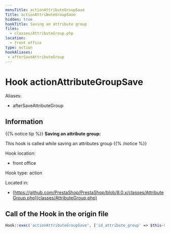 ```yaml
---
menuTitle: actionAttributeGroupSave
Title: actionAttributeGroupSave
hidden: true
hookTitle: Saving an attribute group
files:
  - classes/AttributeGroup.php
location:
  - front office
type: action
hookAliases:
 - afterSaveAttributeGroup
---
```


# Hook actionAttributeGroupSave

Aliases: 
 - afterSaveAttributeGroup



## Information

{{% notice tip %}}
**Saving an attribute group:** 

This hook is called while saving an attributes group
{{% /notice %}}

Hook location:
  - front office

Hook type: action

Located in: 
  - [https://github.com/PrestaShop/PrestaShop/blob/8.0.x/classes/AttributeGroup.php](classes/AttributeGroup.php)

## Call of the Hook in the origin file

```php
Hook::exec('actionAttributeGroupSave', ['id_attribute_group' => $this->id])
```